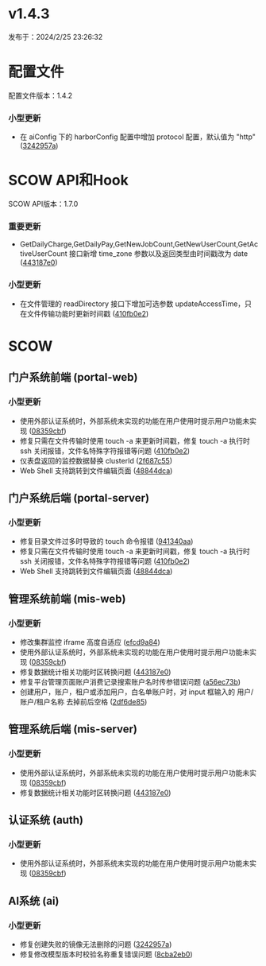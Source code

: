 # v1.4.3

发布于：2024/2/25 23:26:32



# 配置文件

配置文件版本：1.4.2

### 小型更新
- 在 aiConfig 下的 harborConfig 配置中增加 protocol 配置，默认值为 "http" ([3242957a](https://github.com/PKUHPC/SCOW/commit/3242957a7ce4ed795e22d3d491ca8ac3d9eb030d))


# SCOW API和Hook

SCOW API版本：1.7.0

### 重要更新
- GetDailyCharge,GetDailyPay,GetNewJobCount,GetNewUserCount,GetActiveUserCount 接口新增 time_zone 参数以及返回类型由时间戳改为 date ([443187e0](https://github.com/PKUHPC/SCOW/commit/443187e047b48c957d0d64ac910103d16c7ef96a))

### 小型更新
- 在文件管理的 readDirectory 接口下增加可选参数 updateAccessTime，只在文件传输功能时更新时间戳 ([410fb0e2](https://github.com/PKUHPC/SCOW/commit/410fb0e2e1ad2a48c8b8f5a3f8f68685d6e12c2a))


# SCOW

## 门户系统前端 (portal-web) 

### 小型更新
- 使用外部认证系统时，外部系统未实现的功能在用户使用时提示用户功能未实现 ([08359cbf](https://github.com/PKUHPC/SCOW/commit/08359cbfc7ecf0555827fd084f638ec04d40fdd5))
- 修复只需在文件传输时使用 touch -a 来更新时间戳，修复 touch -a 执行时 ssh 关闭报错，文件名特殊字符报错等问题 ([410fb0e2](https://github.com/PKUHPC/SCOW/commit/410fb0e2e1ad2a48c8b8f5a3f8f68685d6e12c2a))
- 仪表盘返回的监控数据替换 clusterId ([2f687c55](https://github.com/PKUHPC/SCOW/commit/2f687c5559487b7f915f4a049b40264f58691625))
- Web Shell 支持跳转到文件编辑页面 ([48844dca](https://github.com/PKUHPC/SCOW/commit/48844dcae06a2018145ff4be5602c6ea6c774b0a))

## 门户系统后端 (portal-server) 

### 小型更新
- 修复目录文件过多时导致的 touch 命令报错 ([941340aa](https://github.com/PKUHPC/SCOW/commit/941340aace39621c82baabd373d4f979722a150c))
- 修复只需在文件传输时使用 touch -a 来更新时间戳，修复 touch -a 执行时 ssh 关闭报错，文件名特殊字符报错等问题 ([410fb0e2](https://github.com/PKUHPC/SCOW/commit/410fb0e2e1ad2a48c8b8f5a3f8f68685d6e12c2a))
- Web Shell 支持跳转到文件编辑页面 ([48844dca](https://github.com/PKUHPC/SCOW/commit/48844dcae06a2018145ff4be5602c6ea6c774b0a))

## 管理系统前端 (mis-web) 

### 小型更新
- 修改集群监控 iframe 高度自适应 ([efcd9a84](https://github.com/PKUHPC/SCOW/commit/efcd9a84e349d94d2337848f7826695084b8b212))
- 使用外部认证系统时，外部系统未实现的功能在用户使用时提示用户功能未实现 ([08359cbf](https://github.com/PKUHPC/SCOW/commit/08359cbfc7ecf0555827fd084f638ec04d40fdd5))
- 修复数据统计相关功能时区转换问题 ([443187e0](https://github.com/PKUHPC/SCOW/commit/443187e047b48c957d0d64ac910103d16c7ef96a))
- 修复平台管理页面账户消费记录搜索账户名时传参错误问题 ([a56ec73b](https://github.com/PKUHPC/SCOW/commit/a56ec73b87c780afe64ffa95993c172aaa03ee66))
- 创建用户，账户，租户或添加用户，白名单账户时，对 input 框输入的 用户/账户/租户名称 去掉前后空格 ([2df6de85](https://github.com/PKUHPC/SCOW/commit/2df6de8515c48226b450ef4e5db4b77f73a058fb))

## 管理系统后端 (mis-server) 

### 小型更新
- 使用外部认证系统时，外部系统未实现的功能在用户使用时提示用户功能未实现 ([08359cbf](https://github.com/PKUHPC/SCOW/commit/08359cbfc7ecf0555827fd084f638ec04d40fdd5))
- 修复数据统计相关功能时区转换问题 ([443187e0](https://github.com/PKUHPC/SCOW/commit/443187e047b48c957d0d64ac910103d16c7ef96a))

## 认证系统 (auth) 

### 小型更新
- 使用外部认证系统时，外部系统未实现的功能在用户使用时提示用户功能未实现 ([08359cbf](https://github.com/PKUHPC/SCOW/commit/08359cbfc7ecf0555827fd084f638ec04d40fdd5))

## AI系统 (ai) 

### 小型更新
- 修复创建失败的镜像无法删除的问题 ([3242957a](https://github.com/PKUHPC/SCOW/commit/3242957a7ce4ed795e22d3d491ca8ac3d9eb030d))
- 修复修改模型版本时校验名称重复错误问题 ([8cba2eb0](https://github.com/PKUHPC/SCOW/commit/8cba2eb0a91e09a482b2d9753d6ae12c00db4d28))


